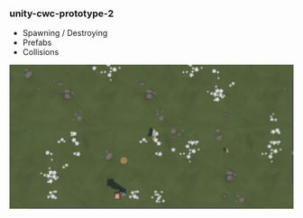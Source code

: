 ### unity-cwc-prototype-2

- Spawning / Destroying
- Prefabs
- Collisions

![Screenshot](/docs/screen-shot-01.png)
